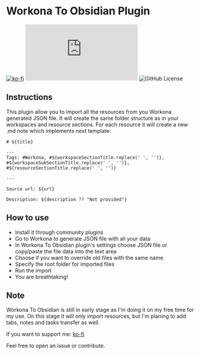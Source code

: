 # Workona To Obsidian Plugin

[![ko-fi](https://img.shields.io/badge/Ko--Fi-holmes555-success)](https://ko-fi.com/holmes555)
![Latest Release Download Count](https://img.shields.io/github/downloads/Holmes555/workona-to-obsidian/latest/main.js)
![GitHub License](https://img.shields.io/github/license/Holmes555/workona-to-obsidian)

## Instructions

This plugin allow you to import all the resources from you Workona generated JSON file. It will create the same folder structure as in your workspaces and resource sections. For each resource it will create a new .md note which implements next template:

```
# ${title}

---
Tags: #Workona, #${workspaceSectionTitle.replace(' ', '')}, #${workspaceSubSectionTitle.replace(' ', '')}, #${resourceSectionTitle.replace(' ', '')}

---

Source url: ${url}

Description: ${description ?? "Not provided"} 
```

## How to use

- Install it through community plugins
- Go to Workona to generate JSON file with all your data
- In Workona To Obsidian plugin's settings choose JSON file or copy/paste the file data into the text area
- Choose if you want to override old files with the same name
- Specify the root folder for imported files
- Run the import
- You are breathtaking!

## Note

Workona To Obsidian is still in early stage as I'm doing it on my free time for my use. 
On this stage it will only import resources, but I'm planing to add tabs, notes and tasks transfer as well.

If you want to support me: [ko-fi](https://ko-fi.com/holmes555)


Feel free to open an issue or contribute.
